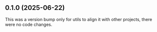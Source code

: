 ## 0.1.0 (2025-06-22)

This was a version bump only for utils to align it with other projects, there were no code changes.